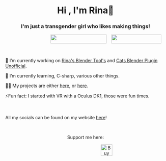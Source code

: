 <h1 align="center">Hi , I'm Rina👋</h1>
<h3 align="center">I'm just a transgender girl who likes making things!</h3>
<p style="padding-left: 142px; " align="center"><img style="float: left;" src="https://img.shields.io/static/v1?label=Pronouns&message=she/her&color=E6A1FF&style=for-the-badge" alt="" width="176" height="28" /><a href="https://yusarina.xyz"><img style="display: block; margin-left: auto; margin-right: auto;" src="https://img.shields.io/website?label=Yusarina.xyz&amp;style=for-the-badge&amp;url=https%3A%2F%2FYusarina.xyz" alt="" width="157" height="28" /></a></p>
<p style="padding-left: 142px;">&nbsp;</p>
<p>🔭&nbsp;I&rsquo;m currently working on <a href="https://github.com/Yusarina/Rina-s-Blender-Tools">Rina's Blender Tool's</a> and <a href="https://github.com/Yusarina/Cats-Blender-Plugin-Unofficial-">Cats Blender Plugin Unofficial</a>.</p>
<p>🌱 I&rsquo;m currently learning, C-sharp, various other things.</p>
<p>👨&zwj;💻 My projects are either <a href="https://yusarina.xyz">here</a>, or <a href="https://github.com/Yusarina?tab=repositories">here</a>.</p>
<p>⚡Fun fact: I started with VR with a Oculus DK1, those were fun times.</p>
<p>&nbsp;</p>
<p>All my socials can be found on my website <a href="https://yusarina.xyz">here</a>!</p>
<p align="center">&nbsp;</p>
<p align="center">Support me here:</p>
<p style="padding-left: 300px;" align="center"><a href="https://ko-fi.com/R6R1SDNNP" target="_blank" rel="noopener"><img style="border: 0px; height: 36px; float: left;" src="https://storage.ko-fi.com/cdn/kofi2.png?v=3" alt="Buy Me a Coffee at ko-fi.com" height="36" align="center" border="0" /></a></p>
